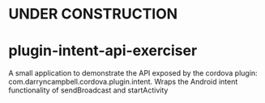 # UNDER CONSTRUCTION
# plugin-intent-api-exerciser
A small application to demonstrate the API exposed by the cordova plugin: com.darryncampbell.cordova.plugin.intent.  Wraps the Android intent functionality of sendBroadcast and startActivity

